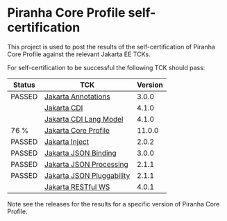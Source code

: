 Piranha Core Profile self-certification
=======================================

This project is used to post the results of the self-certification of Piranha Core Profile against the relevant Jakarta EE TCKs.

For self-certification to be successful the following TCK should pass:

| Status | TCK | Version |
| ------ | --- | ------- |
| PASSED | [Jakarta Annotations](https://download.eclipse.org/jakartaee/annotations/3.0/jakarta-annotations-tck-3.0.0.zip) | 3.0.0 |
|        | [Jakarta CDI](https://download.eclipse.org/jakartaee/cdi/4.1/cdi-tck-4.1.0-dist.zip) | 4.1.0 |
|        | [Jakarta CDI Lang Model](https://repo1.maven.org/maven2/jakarta/enterprise/cdi-tck-lang-model/4.1.0/cdi-tck-lang-model-4.1.0.jar) | 4.1.0 |
|  76 %  | [Jakarta Core Profile](https://www.eclipse.org/downloads/download.php?file=/ee4j/jakartaee-tck/jakartaee11/staged/eftl/jakarta-core-profile-tck-11.0.0.zip) | 11.0.0 |
| PASSED | [Jakarta Inject](https://download.eclipse.org/jakartaee/dependency-injection/2.0/jakarta.inject-tck-2.0.2-bin.zip) | 2.0.2 |
| PASSED | [Jakarta JSON Binding](https://download.eclipse.org/jakartaee/jsonb/3.0/jakarta-jsonb-tck-3.0.0.zip) | 3.0.0 |
| PASSED | [Jakarta JSON Processing](https://download.eclipse.org/jakartaee/jsonp/2.1/jakarta-jsonp-tck-2.1.1.zip) | 2.1.1 |
| PASSED | [Jakarta JSON Pluggability](https://repo1.maven.org/maven2/jakarta/json/jakarta.json-tck-tests-pluggability/2.1.1/jakarta.json-tck-tests-pluggability-2.1.1.jar) | 2.1.1 | 
|        | [Jakarta RESTful WS](https://www.eclipse.org/downloads/download.php?file=/jakartaee/restful-ws/4.0/jakarta-restful-ws-tck-4.0.1.zip) | 4.0.1 |

Note see the releases for the results for a specific version of Piranha Core Profile.